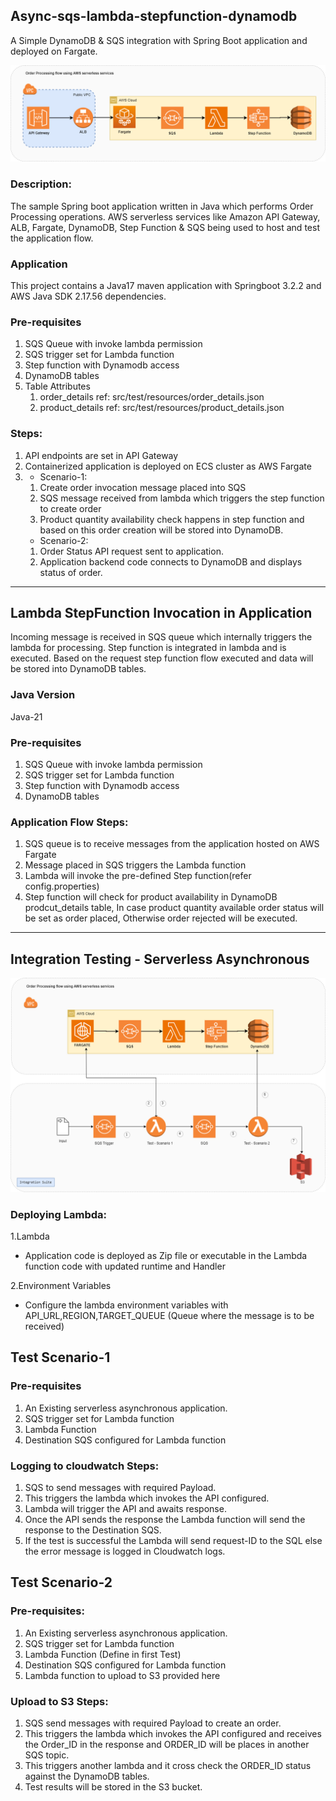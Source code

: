 ## Async-sqs-lambda-stepfunction-dynamodb 
A Simple DynamoDB & SQS integration with Spring Boot application and deployed on Fargate.

![async-arch.png](lambda-stepfunction-invoke%2Fdoc%2Fasync-arch.png)

### Description:
The sample Spring boot application written in Java which performs Order Processing operations. AWS serverless services like Amazon API Gateway, ALB, Fargate, DynamoDB, Step Function & SQS being used to host and test the application flow.

### Application
This project contains a Java17 maven application with Springboot 3.2.2 and AWS Java SDK 2.17.56 dependencies.

### Pre-requisites
1) SQS Queue with invoke lambda permission
2) SQS trigger set for Lambda function
3) Step function with Dynamodb access
4) DynamoDB tables
5) Table Attributes
   1) order_details ref: src/test/resources/order_details.json
   2) product_details ref: src/test/resources/product_details.json

### Steps:
1) API endpoints are set in API Gateway
2) Containerized application is deployed on ECS cluster as AWS Fargate
3) * Scenario-1:
    1) Create order invocation message placed into SQS
    2) SQS message received from lambda which triggers the step function to create order
    3) Product quantity availability check happens in step function and based on this order creation will be stored into DynamoDB.
   * Scenario-2:
    1) Order Status API request sent to application.
    2) Application backend code connects to DynamoDB and displays status of order.
_________________________________________________________________________________________________________
## Lambda StepFunction Invocation in Application
Incoming message is received in SQS queue which internally triggers the lambda for processing. Step function is integrated in lambda and is executed. Based on the request step function flow executed and data will be stored into DynamoDB tables.

### Java Version
Java-21

### Pre-requisites
1. SQS Queue with invoke lambda permission
2. SQS trigger set for Lambda function
3. Step function with Dynamodb access
4. DynamoDB tables

### Application Flow Steps:
1. SQS queue is to receive messages from the application hosted on AWS Fargate
2. Message placed in SQS triggers the Lambda function
3. Lambda will invoke the pre-defined Step function(refer config.properties)
4. Step function will check for product availability in DynamoDB prodcut_details table, In case product quantity available order status will be set as order placed, Otherwise order rejected will be executed.

_________________________________________________________________________________________________________
## Integration Testing - Serverless Asynchronous

![Serverless async Test Architecture.png](doc%2FServerless%20async%20Test%20Architecture.png)

### Deploying Lambda:
1.Lambda
- Application code is deployed as Zip file or executable in the Lambda function code with updated runtime and Handler

2.Environment Variables
- Configure the lambda environment variables with API_URL,REGION,TARGET_QUEUE (Queue where the message is to be received)

## Test Scenario-1

### Pre-requisites
1. An Existing serverless asynchronous application.
2. SQS trigger set for Lambda function
3. Lambda Function
4. Destination SQS configured for Lambda function

### Logging to cloudwatch Steps:
1. SQS to send messages with required Payload.
2. This triggers the lambda which invokes the API configured.
3. Lambda will trigger the API and awaits response.
4. Once the API sends the response the Lambda function will send the response to the Destination SQS.
5. If the test is successful the Lambda will send request-ID to the SQL else the error message is logged in Cloudwatch logs.


## Test Scenario-2

### Pre-requisites:
1. An Existing serverless asynchronous application.
2. SQS trigger set for Lambda function
3. Lambda Function (Define in first Test)
4. Destination SQS configured for Lambda function
5. Lambda function to upload to S3 provided here

### Upload to S3 Steps:
1.	SQS send messages with required Payload to create an order.
2.	This triggers the lambda which invokes the API configured and receives the Order_ID in the response and ORDER_ID will be places in another SQS topic.
3.	This triggers another lambda and it cross check the ORDER_ID status against the DynamoDB tables.
4.	Test results will be stored in the S3 bucket.